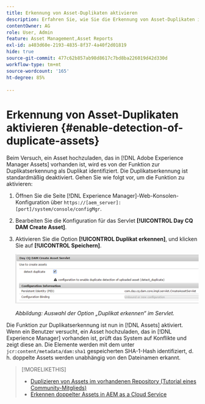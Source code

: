 ```yaml
---
title: Erkennung von Asset-Duplikaten aktivieren
description: Erfahren Sie, wie Sie die Erkennung von Asset-Duplikaten in Experience Manager aktivieren.
contentOwner: AG
role: User, Admin
feature: Asset Management,Asset Reports
exl-id: a403d60e-2193-4835-8f37-4a40f2d01819
hide: true
source-git-commit: 477c62b857ab98d8617c7bd8ba226019d42d330d
workflow-type: tm+mt
source-wordcount: '165'
ht-degree: 85%

---
```


# Erkennung von Asset-Duplikaten aktivieren {#enable-detection-of-duplicate-assets}

Beim Versuch, ein Asset hochzuladen, das in [!DNL Adobe Experience Manager Assets] vorhanden ist, wird es von der Funktion zur Duplikatserkennung als Duplikat identifiziert. Die Duplikatserkennung ist standardmäßig deaktiviert. Gehen Sie wie folgt vor, um die Funktion zu aktivieren:

1. Öffnen Sie die Seite [!DNL Experience Manager]-Web-Konsolen-Konfiguration über `https://[aem_server]:[port]/system/console/configMgr`.
1. Bearbeiten Sie die Konfiguration für das Servlet **[!UICONTROL Day CQ DAM Create Asset]**.
1. Aktivieren Sie die Option **[!UICONTROL Duplikat erkennen]**, und klicken Sie auf **[!UICONTROL Speichern]**.

   ![Auswahl der Option „Duplikat erkennen“ im Servlet](assets/chlimage_1-377.png)

   *Abbildung: Auswahl der Option „Duplikat erkennen“ im Servlet.*

Die Funktion zur Duplikatserkennung ist nun in [!DNL Assets] aktiviert. Wenn ein Benutzer versucht, ein Asset hochzuladen, das in [!DNL Experience Manager] vorhanden ist, prüft das System auf Konflikte und zeigt diese an. Die Elemente werden mit dem unter `jcr:content/metadata/dam:sha1` gespeicherten SHA-1-Hash identifiziert, d. h. doppelte Assets werden unabhängig von den Dateinamen erkannt.

>[!MORELIKETHIS]
>
>* [Duplizieren von Assets im vorhandenen Repository (Tutorial eines Community-Mitglieds)](https://experience-aem.blogspot.com/2019/06/aem-65-find-duplicate-assets-binaries-in-existing-repository.html)
>* [Erkennen doppelter Assets in AEM as a Cloud Service](https://experienceleague.adobe.com/docs/experience-manager-cloud-service/content/assets/admin/detect-duplicate-assets.html)

